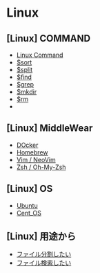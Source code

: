 # Linux
## [Linux] COMMAND
- [Linux Command](iterm_linux)
- [$sort](command_sort)
- [$split](command_split)
- [$find]()
- [$grep]()
- [$mkdir]()
- [$rm]()
- 


## [Linux] MiddleWear
- [DOcker](middleweawr_docker)
- [Homebrew](middleweawr_brew)
- [Vim / NeoVim](middleweawr_vim)
- [Zsh / Oh-My-Zsh](middleweawr_zsh)


## [Linux] OS
- [Ubuntu](os_ubuntu)
- [Cent_OS](os_cent_os)


## [Linux] 用途から
- [ファイル分割したい](want_)
- [ファイル検索したい](want_)
